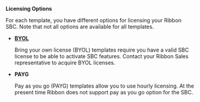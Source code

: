**Licensing Options**

For each template, you have different options for licensing your Ribbon SBC. Note that not all options are available for all templates.

  - [**BYOL**](https://github.com/RibbonCommunications/sbc_aws_cloudformation/tree/master/supported/standalone/existing-stack/byol) 
  
    Bring your own license (BYOL) templates require you have a valid SBC license to be able to activate SBC features. Contact your Ribbon Sales representative to acquire BYOL licenses.

  - **PAYG**   
  
    Pay as you go (PAYG) templates allow you to use hourly licensing. At the present time Ribbon does not support pay as you go option for the SBC.


